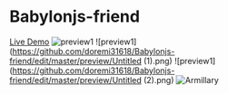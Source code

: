 # Babylonjs-friend

[Live Demo](https://doremi31618.github.io/Babylonjs-friend/)
![preview1](https://github.com/doremi31618/Babylonjs-friend/edit/master/preview/Untitled.png)
![preview1](https://github.com/doremi31618/Babylonjs-friend/edit/master/preview/Untitled (1).png)
![preview1](https://github.com/doremi31618/Babylonjs-friend/edit/master/preview/Untitled (2).png)
![Armillary](https://raw.githubusercontent.com/doremi31618/Assets/master/img/1676451807875.gif)
